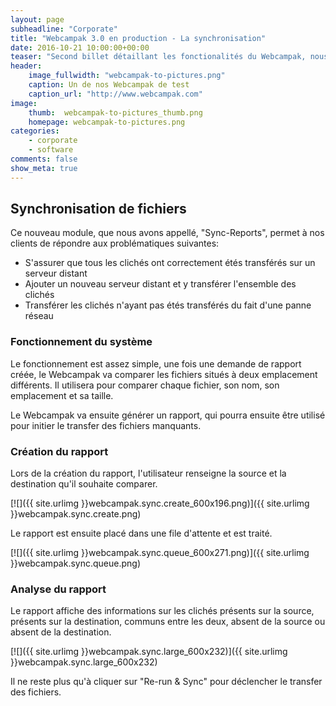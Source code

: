 ```yaml
---
layout: page
subheadline: "Corporate"
title: "Webcampak 3.0 en production - La synchronisation"
date: 2016-10-21 10:00:00+00:00
teaser: "Second billet détaillant les fonctionalités du Webcampak, nous allons nous pencher un peu plus en détails sur le dispositif de synchronisation des clichés."
header:
    image_fullwidth: "webcampak-to-pictures.png"
    caption: Un de nos Webcampak de test
    caption_url: "http://www.webcampak.com"
image:
    thumb:  webcampak-to-pictures_thumb.png
    homepage: webcampak-to-pictures.png
categories:
    - corporate
    - software
comments: false
show_meta: true
---
```


## Synchronisation de fichiers

Ce nouveau module, que nous avons appellé, "Sync-Reports", permet à nos clients de répondre aux problématiques suivantes:

* S'assurer que tous les clichés ont correctement étés transférés sur un serveur distant
* Ajouter un nouveau serveur distant et y transférer l'ensemble des clichés
* Transférer les clichés n'ayant pas étés transférés du fait d'une panne réseau

### Fonctionnement du système

Le fonctionnement est assez simple, une fois une demande de rapport créée, le Webcampak va comparer les fichiers situés à deux emplacement différents. Il utilisera pour comparer chaque fichier, son nom, son emplacement et sa taille. 

Le Webcampak va ensuite générer un rapport, qui pourra ensuite être utilisé pour initier le transfer des fichiers manquants.

### Création du rapport

Lors de la création du rapport, l'utilisateur renseigne la source et la destination qu'il souhaite comparer.

[![]({{ site.urlimg }}webcampak.sync.create_600x196.png)]({{ site.urlimg }}webcampak.sync.create.png)

Le rapport est ensuite placé dans une file d'attente et est traité.

[![]({{ site.urlimg }}webcampak.sync.queue_600x271.png)]({{ site.urlimg }}webcampak.sync.queue.png)

### Analyse du rapport

Le rapport affiche des informations sur les clichés présents sur la source, présents sur la destination, communs entre les deux, absent de la source ou absent de la destination.

[![]({{ site.urlimg }}webcampak.sync.large_600x232)]({{ site.urlimg }}webcampak.sync.large_600x232)

Il ne reste plus qu'à cliquer sur "Re-run & Sync" pour déclencher le transfer des fichiers.

